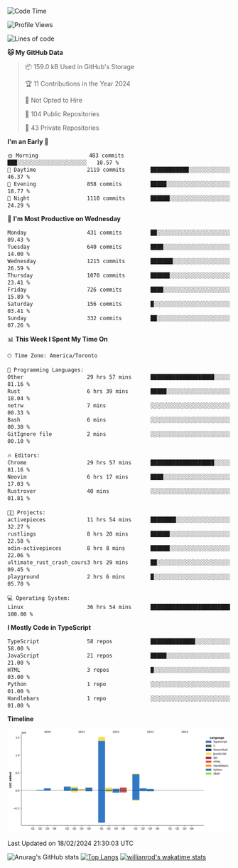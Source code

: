 <!--START_SECTION:waka-->
![Code Time](http://img.shields.io/badge/Code%20Time-1%2C205%20hrs%2050%20mins-blue)

![Profile Views](http://img.shields.io/badge/Profile%20Views-1-blue)

![Lines of code](https://img.shields.io/badge/From%20Hello%20World%20I%27ve%20Written-2.7%20million%20lines%20of%20code-blue)

**🐱 My GitHub Data** 

> 📦 159.0 kB Used in GitHub's Storage 
 > 
> 🏆 11 Contributions in the Year 2024
 > 
> 🚫 Not Opted to Hire
 > 
> 📜 104 Public Repositories 
 > 
> 🔑 43 Private Repositories 
 > 
**I'm an Early 🐤** 

```text
🌞 Morning                483 commits         ███░░░░░░░░░░░░░░░░░░░░░░   10.57 % 
🌆 Daytime                2119 commits        ████████████░░░░░░░░░░░░░   46.37 % 
🌃 Evening                858 commits         █████░░░░░░░░░░░░░░░░░░░░   18.77 % 
🌙 Night                  1110 commits        ██████░░░░░░░░░░░░░░░░░░░   24.29 % 
```
📅 **I'm Most Productive on Wednesday** 

```text
Monday                   431 commits         ██░░░░░░░░░░░░░░░░░░░░░░░   09.43 % 
Tuesday                  640 commits         ████░░░░░░░░░░░░░░░░░░░░░   14.00 % 
Wednesday                1215 commits        ███████░░░░░░░░░░░░░░░░░░   26.59 % 
Thursday                 1070 commits        ██████░░░░░░░░░░░░░░░░░░░   23.41 % 
Friday                   726 commits         ████░░░░░░░░░░░░░░░░░░░░░   15.89 % 
Saturday                 156 commits         █░░░░░░░░░░░░░░░░░░░░░░░░   03.41 % 
Sunday                   332 commits         ██░░░░░░░░░░░░░░░░░░░░░░░   07.26 % 
```


📊 **This Week I Spent My Time On** 

```text
🕑︎ Time Zone: America/Toronto

💬 Programming Languages: 
Other                    29 hrs 57 mins      ████████████████████░░░░░   81.16 % 
Rust                     6 hrs 39 mins       █████░░░░░░░░░░░░░░░░░░░░   18.04 % 
netrw                    7 mins              ░░░░░░░░░░░░░░░░░░░░░░░░░   00.33 % 
Bash                     6 mins              ░░░░░░░░░░░░░░░░░░░░░░░░░   00.30 % 
GitIgnore file           2 mins              ░░░░░░░░░░░░░░░░░░░░░░░░░   00.10 % 

🔥 Editors: 
Chrome                   29 hrs 57 mins      ████████████████████░░░░░   81.16 % 
Neovim                   6 hrs 17 mins       ████░░░░░░░░░░░░░░░░░░░░░   17.03 % 
Rustrover                40 mins             ░░░░░░░░░░░░░░░░░░░░░░░░░   01.81 % 

🐱‍💻 Projects: 
activepieces             11 hrs 54 mins      ████████░░░░░░░░░░░░░░░░░   32.27 % 
rustlings                8 hrs 20 mins       ██████░░░░░░░░░░░░░░░░░░░   22.58 % 
odin-activepieces        8 hrs 8 mins        ██████░░░░░░░░░░░░░░░░░░░   22.06 % 
ultimate_rust_crash_cours3 hrs 29 mins       ██░░░░░░░░░░░░░░░░░░░░░░░   09.45 % 
playground               2 hrs 6 mins        █░░░░░░░░░░░░░░░░░░░░░░░░   05.70 % 

💻 Operating System: 
Linux                    36 hrs 54 mins      █████████████████████████   100.00 % 
```

**I Mostly Code in TypeScript** 

```text
TypeScript               58 repos            ██████████████░░░░░░░░░░░   58.00 % 
JavaScript               21 repos            █████░░░░░░░░░░░░░░░░░░░░   21.00 % 
HTML                     3 repos             █░░░░░░░░░░░░░░░░░░░░░░░░   03.00 % 
Python                   1 repo              ░░░░░░░░░░░░░░░░░░░░░░░░░   01.00 % 
Handlebars               1 repo              ░░░░░░░░░░░░░░░░░░░░░░░░░   01.00 % 
```



**Timeline**

![Lines of Code chart](https://raw.githubusercontent.com/wise-introvert/wise-introvert/master/assets/bar_graph.png)


 Last Updated on 18/02/2024 21:30:03 UTC
<!--END_SECTION:waka-->

![Anurag's GitHub stats](https://github-readme-stats.vercel.app/api?username=wise-introvert&count_private=true&show_icons=true)
[![Top Langs](https://github-readme-stats.vercel.app/api/top-langs/?username=wise-introvert&langs_count=10)](https://github.com/anuraghazra/github-readme-stats)
[![willianrod's wakatime stats](https://github-readme-stats.vercel.app/api/wakatime?username=wiseintrovert)](https://github.com/anuraghazra/github-readme-stats)
